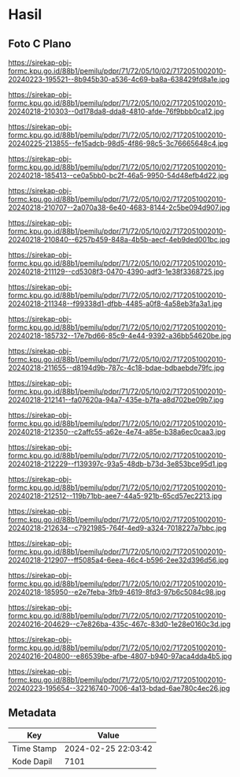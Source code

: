 # Hasil

## Foto C Plano

https://sirekap-obj-formc.kpu.go.id/88b1/pemilu/pdpr/71/72/05/10/02/7172051002010-20240223-195521--8b945b30-a536-4c69-ba8a-638429fd8a1e.jpg

https://sirekap-obj-formc.kpu.go.id/88b1/pemilu/pdpr/71/72/05/10/02/7172051002010-20240218-210303--0d178da8-dda8-4810-afde-76f9bbb0ca12.jpg

https://sirekap-obj-formc.kpu.go.id/88b1/pemilu/pdpr/71/72/05/10/02/7172051002010-20240225-213855--fe15adcb-98d5-4f86-98c5-3c76665648c4.jpg

https://sirekap-obj-formc.kpu.go.id/88b1/pemilu/pdpr/71/72/05/10/02/7172051002010-20240218-185413--ce0a5bb0-bc2f-46a5-9950-54d48efb4d22.jpg

https://sirekap-obj-formc.kpu.go.id/88b1/pemilu/pdpr/71/72/05/10/02/7172051002010-20240218-210707--2a070a38-6e40-4683-8144-2c5be094d907.jpg

https://sirekap-obj-formc.kpu.go.id/88b1/pemilu/pdpr/71/72/05/10/02/7172051002010-20240218-210840--6257b459-848a-4b5b-aecf-4eb9ded001bc.jpg

https://sirekap-obj-formc.kpu.go.id/88b1/pemilu/pdpr/71/72/05/10/02/7172051002010-20240218-211129--cd5308f3-0470-4390-adf3-1e38f3368725.jpg

https://sirekap-obj-formc.kpu.go.id/88b1/pemilu/pdpr/71/72/05/10/02/7172051002010-20240218-211348--f99338d1-dfbb-4485-a0f8-4a58eb3fa3a1.jpg

https://sirekap-obj-formc.kpu.go.id/88b1/pemilu/pdpr/71/72/05/10/02/7172051002010-20240218-185732--17e7bd66-85c9-4e44-9392-a36bb54620be.jpg

https://sirekap-obj-formc.kpu.go.id/88b1/pemilu/pdpr/71/72/05/10/02/7172051002010-20240218-211655--d8194d9b-787c-4c18-bdae-bdbaebde79fc.jpg

https://sirekap-obj-formc.kpu.go.id/88b1/pemilu/pdpr/71/72/05/10/02/7172051002010-20240218-212141--fa07620a-94a7-435e-b7fa-a8d702be09b7.jpg

https://sirekap-obj-formc.kpu.go.id/88b1/pemilu/pdpr/71/72/05/10/02/7172051002010-20240218-212350--c2affc55-a62e-4e74-a85e-b38a6ec0caa3.jpg

https://sirekap-obj-formc.kpu.go.id/88b1/pemilu/pdpr/71/72/05/10/02/7172051002010-20240218-212229--f139397c-93a5-48db-b73d-3e853bce95d1.jpg

https://sirekap-obj-formc.kpu.go.id/88b1/pemilu/pdpr/71/72/05/10/02/7172051002010-20240218-212512--119b71bb-aee7-44a5-921b-65cd57ec2213.jpg

https://sirekap-obj-formc.kpu.go.id/88b1/pemilu/pdpr/71/72/05/10/02/7172051002010-20240218-212634--c7921985-764f-4ed9-a324-7018227a7bbc.jpg

https://sirekap-obj-formc.kpu.go.id/88b1/pemilu/pdpr/71/72/05/10/02/7172051002010-20240218-212907--ff5085a4-6eea-46c4-b596-2ee32d396d56.jpg

https://sirekap-obj-formc.kpu.go.id/88b1/pemilu/pdpr/71/72/05/10/02/7172051002010-20240218-185950--e2e7feba-3fb9-4619-8fd3-97b6c5084c98.jpg

https://sirekap-obj-formc.kpu.go.id/88b1/pemilu/pdpr/71/72/05/10/02/7172051002010-20240216-204629--c7e826ba-435c-467c-83d0-1e28e0160c3d.jpg

https://sirekap-obj-formc.kpu.go.id/88b1/pemilu/pdpr/71/72/05/10/02/7172051002010-20240216-204800--e86539be-afbe-4807-b940-97aca4dda4b5.jpg

https://sirekap-obj-formc.kpu.go.id/88b1/pemilu/pdpr/71/72/05/10/02/7172051002010-20240223-195654--32216740-7006-4a13-bdad-6ae780c4ec26.jpg


## Metadata

| Key        | Value               |
| ---------- | ------------------- |
| Time Stamp | 2024-02-25 22:03:42 |
| Kode Dapil | 7101                |



